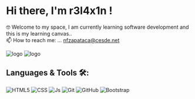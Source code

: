 # Hi there, I'm r3l4x1n !
🤓 Welcome to my space, I am currently learning software development and this is my learning canvas.. 
<br>
📫 How to reach me: ... nfzapataca@cesde.net

<img src="https://wallpaperaccess.com/full/4910984.gif" alt="logo" data-canonical-src="" style="max-width: 100%;">
<img src="https://github.com/r3l4x1n/r3l4x1n/assets/127248381/91f0c235-a19e-440d-a53e-1ac9db632991)
" alt="logo" data-canonical-src="" style="max-width: 100%;">

## Languages & Tools 🛠:
![HTML5](https://img.shields.io/badge/html5-%23E34F26.svg?style=for-the-badge&logo=html5&logoColor=white) 
![CSS](https://camo.githubusercontent.com/e6b67b27998fca3bccf4c0ee479fc8f9de09d91f389cccfbe6cb1e29c10cfbd7/68747470733a2f2f696d672e736869656c64732e696f2f62616467652f637373332d2532333135373242362e7376673f7374796c653d666f722d7468652d6261646765266c6f676f3d63737333266c6f676f436f6c6f723d7768697465) 
![Js](https://camo.githubusercontent.com/aeddc848275a1ffce386dc81c04541654ca07b2c43bbb8ad251085c962672aea/68747470733a2f2f696d672e736869656c64732e696f2f62616467652f6a6176617363726970742d2532333332333333302e7376673f7374796c653d666f722d7468652d6261646765266c6f676f3d6a617661736372697074266c6f676f436f6c6f723d253233463744463145)
![Git](https://img.shields.io/badge/git-%23F05033.svg?style=for-the-badge&logo=git&logoColor=white)
![GitHub](https://camo.githubusercontent.com/f6d50128cb007f85916b7a899da5d94f654dce35a37331c8d28573aef46f4274/68747470733a2f2f696d672e736869656c64732e696f2f62616467652f6769746875622d2532333132313031312e7376673f7374796c653d666f722d7468652d6261646765266c6f676f3d676974687562266c6f676f436f6c6f723d7768697465)
![Bootstrap](https://img.shields.io/badge/bootstrap-%23563D7C.svg?style=for-the-badge&logo=bootstrap&logoColor=white)
